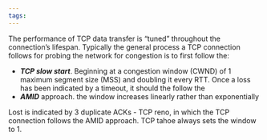 ```yaml
---
tags:
---
```


The performance of TCP data transfer is “tuned” throughout the connection’s lifespan. Typically the general process a TCP connection follows for probing the network for congestion is to first follow the:
- ***TCP slow start***. Beginning at a congestion window (CWND) of 1 maximum segment size (MSS) and doubling it every RTT. Once a loss has been indicated by a timeout, it should the follow the
- ***AMID*** approach. the window increases linearly rather than exponentially

Lost is indicated by 3 duplicate ACKs - TCP reno, in which the TCP connection follows the AMID approach. TCP tahoe always sets the window to 1.